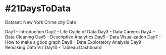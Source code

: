 # #21DaysToData

Dataset: New York Crime city Data 

Day1 - Introduction
Day2 - Life Cycle of Data
Day3 - Data Careers
Day4 - Data Cleaning
Day5 - Descriptive Analytics
Day6 - Data Visualization
Day7 - How to make a good graph
Day8 - Data Exploratory Analysis
Day9 - Remaking Data Viz
Day10 - Tableau Dashboard

